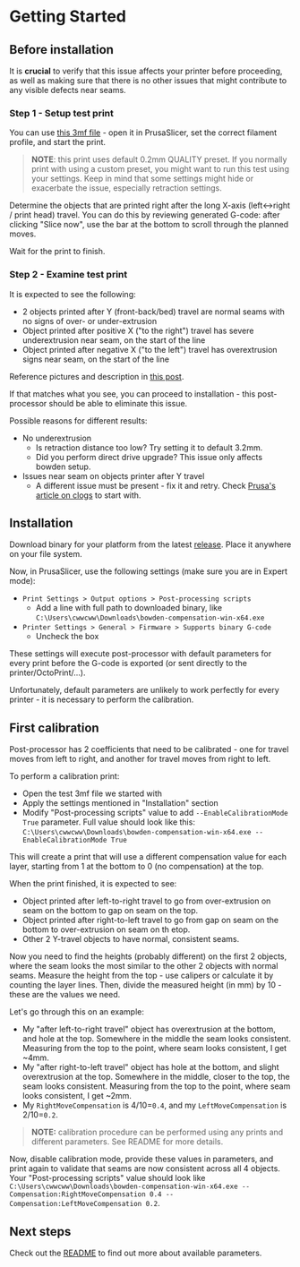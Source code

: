 # Getting Started

## Before installation

It is **crucial** to verify that this issue affects your printer before proceeding, as well as making sure that there is no other issues that might contribute to any visible defects near seams.

### Step 1 - Setup test print

You can use [this 3mf file](bowden_issue_test.3mf) - open it in PrusaSlicer, set the correct filament profile, and start the print. 

> **NOTE**: this print uses default 0.2mm QUALITY preset. If you normally print with using a custom preset, you might want to run this test using your settings. Keep in mind that some settings might hide or exacerbate the issue, especially retraction settings.

Determine the objects that are printed right after the long X-axis (left<->right / print head) travel. You can do this by reviewing generated G-code: after clicking "Slice now", use the bar at the bottom to scroll through the planned moves.

Wait for the print to finish.

### Step 2 - Examine test print

It is expected to see the following:
* 2 objects printed after Y (front-back/bed) travel are normal seams with no signs of over- or under-extrusion
* Object printed after positive X ("to the right") travel has severe underextrusion near seam, on the start of the line
* Object printed after negative X ("to the left") travel has overextrusion signs near seam, on the start of the line

Reference pictures and description in [this post](https://github.com/prusa3d/Prusa-Firmware-Buddy/issues/2997#issuecomment-1454763541).

If that matches what you see, you can proceed to installation - this post-processor should be able to eliminate this issue.

Possible reasons for different results:
* No underextrusion
  * Is retraction distance too low? Try setting it to default 3.2mm.
  * Did you perform direct drive upgrade? This issue only affects bowden setup.
* Issues near seam on objects printer after Y travel
  * A different issue must be present - fix it and retry. Check [Prusa's article on clogs](https://help.prusa3d.com/article/clogged-nozzle-hotend-mini-mini_112011) to start with.

## Installation

Download binary for your platform from the latest [release](https://github.com/cwwcww/prusa-mini-bowden-compensation/releases). Place it anywhere on your file system.

Now, in PrusaSlicer, use the following settings (make sure you are in Expert mode):
* `Print Settings > Output options > Post-processing scripts`
  * Add a line with full path to downloaded binary, like `C:\Users\cwwcww\Downloads\bowden-compensation-win-x64.exe`
* `Printer Settings > General > Firmware > Supports binary G-code`
  * Uncheck the box

These settings will execute post-processor with default parameters for every print before the G-code is exported (or sent directly to the printer/OctoPrint/...). 

Unfortunately, default parameters are unlikely to work perfectly for every printer - it is necessary to perform the calibration.

## First calibration

Post-processor has 2 coefficients that need to be calibrated - one for travel moves from left to right, and another for travel moves from right to left.

To perform a calibration print:
* Open the test 3mf file we started with
* Apply the settings mentioned in "Installation" section
* Modify "Post-processing scripts" value to add `--EnableCalibrationMode True` parameter. Full value should look like this: `C:\Users\cwwcww\Downloads\bowden-compensation-win-x64.exe --EnableCalibrationMode True`

This will create a print that will use a different compensation value for each layer, starting from 1 at the bottom to 0 (no compensation) at the top.

When the print finished, it is expected to see:
* Object printed after left-to-right travel to go from over-extrusion on seam on the bottom to gap on seam on the top.
* Object printed after right-to-left travel to go from gap on seam on the bottom to over-extrusion on seam on th etop.
* Other 2 Y-travel objects to have normal, consistent seams.

Now you need to find the heights (probably different) on the first 2 objects, where the seam looks the most similar to the other 2 objects with normal seams. Measure the height from the top - use calipers or calculate it by counting the layer lines. Then, divide the measured height (in mm) by 10 - these are the values we need.

Let's go through this on an example:
* My "after left-to-right travel" object has overextrusion at the bottom, and hole at the top. Somewhere in the middle the seam looks consistent. Measuring from the top to the point, where seam looks consistent, I get ~4mm.
* My "after right-to-left travel" object has hole at the bottom, and slight overextrusion at the top. Somewhere in the middle, closer to the top, the seam looks consistent. Measuring from the top to the point, where seam looks consistent, I get ~2mm.
* My `RightMoveCompensation` is 4/10=`0.4`, and my `LeftMoveCompensation` is 2/10=`0.2`.

> **NOTE:** calibration procedure can be performed using any prints and different parameters. See README for more details.

Now, disable calibration mode, provide these values in parameters, and print again to validate that seams are now consistent across all 4 objects. Your "Post-processing scripts" value should look like `C:\Users\cwwcww\Downloads\bowden-compensation-win-x64.exe --Compensation:RightMoveCompensation 0.4 --Compensation:LeftMoveCompensation 0.2`.

## Next steps

Check out the [README](README.md) to find out more about available parameters.